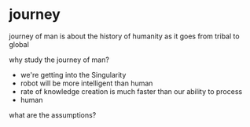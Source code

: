 # journey
journey of man is about the history of humanity as it goes from tribal to global

why study the journey of man?
- we're getting into the Singularity
- robot will be more intelligent than human
- rate of knowledge creation is much faster than our ability to process
- human 

what are the assumptions?



